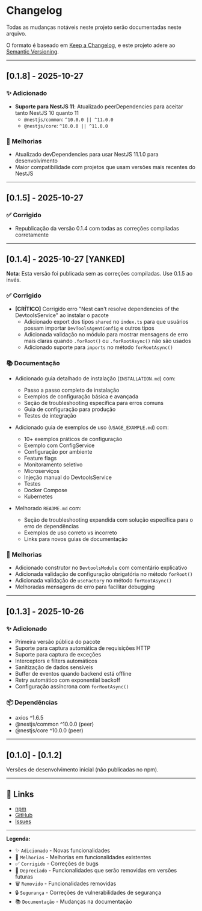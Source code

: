 # Changelog

Todas as mudanças notáveis neste projeto serão documentadas neste arquivo.

O formato é baseado em [Keep a Changelog](https://keepachangelog.com/pt-BR/1.0.0/),
e este projeto adere ao [Semantic Versioning](https://semver.org/lang/pt-BR/).

---

## [0.1.8] - 2025-10-27

### ✨ Adicionado

- **Suporte para NestJS 11**: Atualizado peerDependencies para aceitar tanto NestJS 10 quanto 11
  - `@nestjs/common`: `^10.0.0 || ^11.0.0`
  - `@nestjs/core`: `^10.0.0 || ^11.0.0`

### 🔧 Melhorias

- Atualizado devDependencies para usar NestJS 11.1.0 para desenvolvimento
- Maior compatibilidade com projetos que usam versões mais recentes do NestJS

---

## [0.1.5] - 2025-10-27

### ✅ Corrigido

- Republicação da versão 0.1.4 com todas as correções compiladas corretamente

---

## [0.1.4] - 2025-10-27 [YANKED]

**Nota**: Esta versão foi publicada sem as correções compiladas. Use 0.1.5 ao invés.

### ✅ Corrigido

- **[CRÍTICO]** Corrigido erro "Nest can't resolve dependencies of the DevtoolsService" ao instalar o pacote
  - Adicionado export dos tipos `shared` no `index.ts` para que usuários possam importar `DevToolsAgentConfig` e outros tipos
  - Adicionada validação no módulo para mostrar mensagens de erro mais claras quando `.forRoot()` ou `.forRootAsync()` não são usados
  - Adicionado suporte para `imports` no método `forRootAsync()`

### 📚 Documentação

- Adicionado guia detalhado de instalação (`INSTALLATION.md`) com:
  - Passo a passo completo de instalação
  - Exemplos de configuração básica e avançada
  - Seção de troubleshooting específica para erros comuns
  - Guia de configuração para produção
  - Testes de integração

- Adicionado guia de exemplos de uso (`USAGE_EXAMPLE.md`) com:
  - 10+ exemplos práticos de configuração
  - Exemplo com ConfigService
  - Configuração por ambiente
  - Feature flags
  - Monitoramento seletivo
  - Microserviços
  - Injeção manual do DevtoolsService
  - Testes
  - Docker Compose
  - Kubernetes

- Melhorado `README.md` com:
  - Seção de troubleshooting expandida com solução específica para o erro de dependências
  - Exemplos de uso correto vs incorreto
  - Links para novos guias de documentação

### 🔧 Melhorias

- Adicionado construtor no `DevtoolsModule` com comentário explicativo
- Adicionada validação de configuração obrigatória no método `forRoot()`
- Adicionada validação de `useFactory` no método `forRootAsync()`
- Melhoradas mensagens de erro para facilitar debugging

---

## [0.1.3] - 2025-10-26

### ✨ Adicionado

- Primeira versão pública do pacote
- Suporte para captura automática de requisições HTTP
- Suporte para captura de exceções
- Interceptors e filters automáticos
- Sanitização de dados sensíveis
- Buffer de eventos quando backend está offline
- Retry automático com exponential backoff
- Configuração assíncrona com `forRootAsync()`

### 📦 Dependências

- axios ^1.6.5
- @nestjs/common ^10.0.0 (peer)
- @nestjs/core ^10.0.0 (peer)

---

## [0.1.0] - [0.1.2]

Versões de desenvolvimento inicial (não publicadas no npm).

---

## 🔗 Links

- [npm](https://www.npmjs.com/package/nest-devtools-agent)
- [GitHub](https://github.com/lucasbrito-wdt/nest-devtools-agent)
- [Issues](https://github.com/lucasbrito-wdt/nest-devtools-agent/issues)

---

**Legenda:**

- ✨ `Adicionado` - Novas funcionalidades
- 🔧 `Melhorias` - Melhorias em funcionalidades existentes
- ✅ `Corrigido` - Correções de bugs
- 🚨 `Depreciado` - Funcionalidades que serão removidas em versões futuras
- 🗑️ `Removido` - Funcionalidades removidas
- 🔒 `Segurança` - Correções de vulnerabilidades de segurança
- 📚 `Documentação` - Mudanças na documentação

